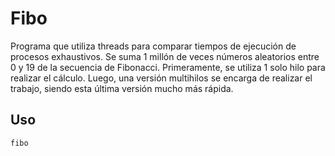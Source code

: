 Fibo
====

Programa que utiliza threads para comparar tiempos de ejecución de procesos exhaustivos.
Se suma 1 millón de veces números aleatorios entre 0 y 19 de la secuencia de Fibonacci. Primeramente, se utiliza 1 solo hilo para realizar el cálculo. Luego, una versión multihilos se encarga de realizar el trabajo, siendo esta última versión mucho más rápida.

Uso
---

`fibo`
